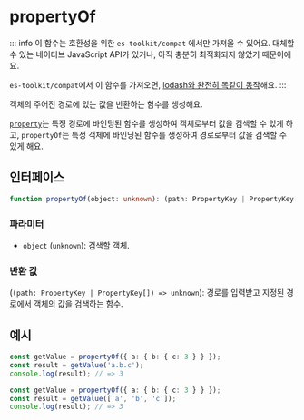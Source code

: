 # propertyOf

::: info
이 함수는 호환성을 위한 `es-toolkit/compat` 에서만 가져올 수 있어요. 대체할 수 있는 네이티브 JavaScript API가 있거나, 아직 충분히 최적화되지 않았기 때문이에요.

`es-toolkit/compat`에서 이 함수를 가져오면, [lodash와 완전히 똑같이 동작](../../../compatibility.md)해요.
:::

객체의 주어진 경로에 있는 값을 반환하는 함수를 생성해요.

[`property`](./property.md)는 특정 경로에 바인딩된 함수를 생성하여 객체로부터 값을 검색할 수 있게 하고,
`propertyOf`는 특정 객체에 바인딩된 함수를 생성하여 경로로부터 값을 검색할 수 있게 해요.

## 인터페이스

```typescript
function propertyOf(object: unknown): (path: PropertyKey | PropertyKey[]) => unknown;
```

### 파라미터

- `object` (`unknown`): 검색할 객체.

### 반환 값

(`(path: PropertyKey | PropertyKey[]) => unknown`): 경로를 입력받고 지정된 경로에서 객체의 값을 검색하는 함수.

## 예시

```typescript
const getValue = propertyOf({ a: { b: { c: 3 } } });
const result = getValue('a.b.c');
console.log(result); // => 3

const getValue = propertyOf({ a: { b: { c: 3 } } });
const result = getValue(['a', 'b', 'c']);
console.log(result); // => 3
```
